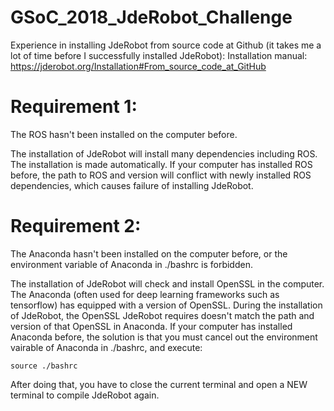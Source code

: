 # GSoC_2018_JdeRobot_Challenge

Experience in installing JdeRobot from source code at Github (it takes me a lot of time before I successfully installed JdeRobot):
Installation manual: https://jderobot.org/Installation#From_source_code_at_GitHub

# Requirement 1:
The ROS hasn't been installed on the computer before.

The installation of JdeRobot will install many dependencies including ROS. The installation is made automatically. If your computer has installed ROS before, the path to ROS and version will conflict with newly installed ROS dependencies, which causes failure of installing JdeRobot.

# Requirement 2:
The Anaconda hasn't been installed on the computer before, or the environment variable of Anaconda in ./bashrc is forbidden.

The installation of JdeRobot will check and install OpenSSL in the computer. The Anaconda (often used for deep learning frameworks such as tensorflow) has equipped with a version of OpenSSL. During the installation of JdeRobot, the OpenSSL JdeRobot requires doesn't match the path and version of that OpenSSL in Anaconda. If your computer has installed Anaconda before, the solution is that you must cancel out the environment vairable of Anaconda in ./bashrc, and execute:
```
source ./bashrc
```
After doing that, you have to close the current terminal and open a NEW terminal to compile JdeRobot again.
